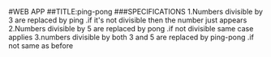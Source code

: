#WEB APP
##TITLE:ping-pong
###SPECIFICATIONS
1.Numbers divisible by 3 are replaced by ping
.if it's not divisible then the number just appears
2.Numbers divisible by 5 are replaced by pong
.if not divisible same case applies
3.numbers divisible by both 3 and 5 are replaced by ping-pong
.if not same as before
 
